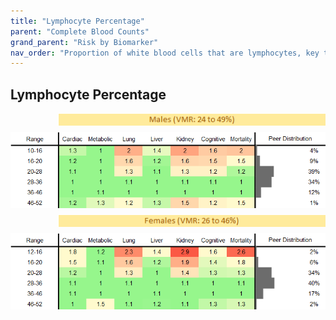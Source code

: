 ```yaml
---
title: "Lymphocyte Percentage"
parent: "Complete Blood Counts"
grand_parent: "Risk by Biomarker"
nav_order: "Proportion of white blood cells that are lymphocytes, key to immune defense. Abnormal values may indicate infection, immune disorders, or blood cancers."
---
```



## Lymphocyte Percentage




<div style="display: flex; flex-direction: column; gap: 10px;">

  <img src="/assets/images/vmrbiomarker_lymphocyte_percentage__male.png" alt="Lymphocyte Percentage VMR Male" style="margin-left: 15%">
  <img src="/assets/images/rr_lymphocyte_percentage__male.png" alt="Lymphocyte Percentage RR Male">

  <img src="/assets/images/vmrbiomarker_lymphocyte_percentage__female.png" alt="Lymphocyte Percentage VMR Female" style="margin-left: 15%; ">
  <img src="/assets/images/rr_lymphocyte_percentage__female.png" alt="Lymphocyte Percentage RR Female">

</div>



